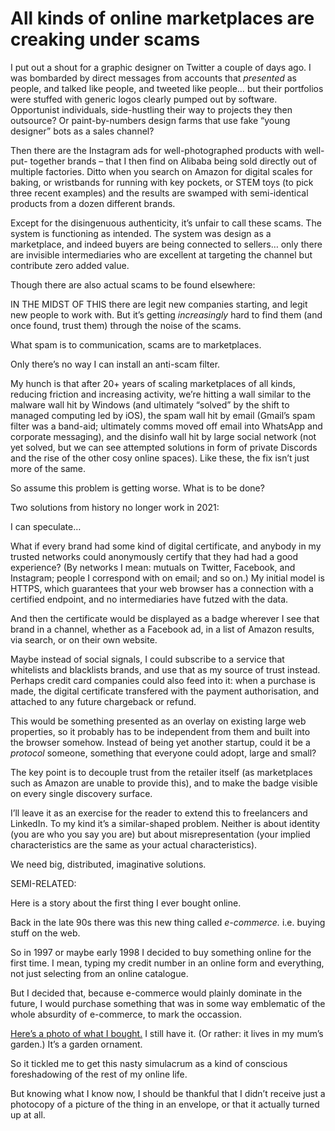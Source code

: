 # All kinds of online marketplaces are creaking under scams

I put out a shout for a graphic designer on Twitter a couple of days ago. I
was bombarded by direct messages from accounts that _presented_ as people, and
talked like people, and tweeted like people… but their portfolios were stuffed
with generic logos clearly pumped out by software. Opportunist individuals,
side-hustling their way to projects they then outsource? Or paint-by-numbers
design farms that use fake “young designer” bots as a sales channel?

Then there are the Instagram ads for well-photographed products with well-put-
together brands – that I then find on Alibaba being sold directly out of
multiple factories. Ditto when you search on Amazon for digital scales for
baking, or wristbands for running with key pockets, or STEM toys (to pick
three recent examples) and the results are swamped with semi-identical
products from a dozen different brands.

Except for the disingenuous authenticity, it’s unfair to call these scams. The
system is functioning as intended. The system was design as a marketplace, and
indeed buyers are being connected to sellers… only there are invisible
intermediaries who are excellent at targeting the channel but contribute zero
added value.

Though there are also actual scams to be found elsewhere:

IN THE MIDST OF THIS there are legit new companies starting, and legit new
people to work with. But it’s getting _increasingly_ hard to find them (and
once found, trust them) through the noise of the scams.

What spam is to communication, scams are to marketplaces.

Only there’s no way I can install an anti-scam filter.

My hunch is that after 20+ years of scaling marketplaces of all kinds,
reducing friction and increasing activity, we’re hitting a wall similar to the
malware wall hit by Windows (and ultimately “solved” by the shift to managed
computing led by iOS), the spam wall hit by email (Gmail’s spam filter was a
band-aid; ultimately comms moved off email into WhatsApp and corporate
messaging), and the disinfo wall hit by large social network (not yet solved,
but we can see attempted solutions in form of private Discords and the rise of
the other cosy online spaces). Like these, the fix isn’t just more of the
same.

So assume this problem is getting worse. What is to be done?

Two solutions from history no longer work in 2021:

I can speculate…

What if every brand had some kind of digital certificate, and anybody in my
trusted networks could anonymously certify that they had had a good
experience? (By networks I mean: mutuals on Twitter, Facebook, and Instagram;
people I correspond with on email; and so on.) My initial model is HTTPS,
which guarantees that your web browser has a connection with a certified
endpoint, and no intermediaries have futzed with the data.

And then the certificate would be displayed as a badge wherever I see that
brand in a channel, whether as a Facebook ad, in a list of Amazon results, via
search, or on their own website.

Maybe instead of social signals, I could subscribe to a service that
whitelists and blacklists brands, and use that as my source of trust instead.
Perhaps credit card companies could also feed into it: when a purchase is
made, the digital certificate transfered with the payment authorisation, and
attached to any future chargeback or refund.

This would be something presented as an overlay on existing large web
properties, so it probably has to be independent from them and built into the
browser somehow. Instead of being yet another startup, could it be a
_protocol_ someone, something that everyone could adopt, large and small?

The key point is to decouple trust from the retailer itself (as marketplaces
such as Amazon are unable to provide this), and to make the badge visible on
every single discovery surface.

I’ll leave it as an exercise for the reader to extend this to freelancers and
LinkedIn. To my kind it’s a similar-shaped problem. Neither is about identity
(you are who you say you are) but about misrepresentation (your implied
characteristics are the same as your actual characteristics).

We need big, distributed, imaginative solutions.

SEMI-RELATED:

Here is a story about the first thing I ever bought online.

Back in the late 90s there was this new thing called _e-commerce._ i.e. buying
stuff on the web.

So in 1997 or maybe early 1998 I decided to buy something online for the first
time. I mean, typing my credit number in an online form and everything, not
just selecting from an online catalogue.

But I decided that, because e-commerce would plainly dominate in the future, I
would purchase something that was in some way emblematic of the whole
absurdity of e-commerce, to mark the occassion.

[Here’s a photo of what I bought.](https://www.instagram.com/p/CPOnvGepMNQ/) I
still have it. (Or rather: it lives in my mum’s garden.) It’s a garden
ornament.

So it tickled me to get this nasty simulacrum as a kind of conscious
foreshadowing of the rest of my online life.

But knowing what I know now, I should be thankful that I didn’t receive just a
photocopy of a picture of the thing in an envelope, or that it actually turned
up at all.
